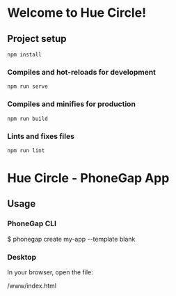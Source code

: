 # Welcome to Hue Circle!

## Project setup
```
npm install
```

### Compiles and hot-reloads for development
```
npm run serve
```

### Compiles and minifies for production
```
npm run build
```

### Lints and fixes files
```
npm run lint
```
# Hue Circle - PhoneGap App

## Usage

### PhoneGap CLI

$ phonegap create my-app --template blank

### Desktop

In your browser, open the file:

/www/index.html

